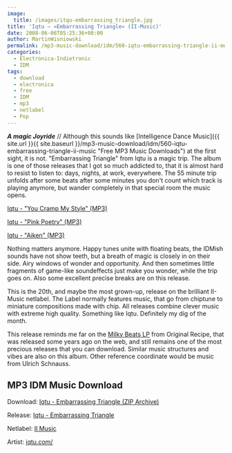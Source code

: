 ```yaml
---
image:
  title: /images/itqu-embarrassing_triangle.jpg
title: 'Iqtu – »Embarrassing Triangle« (II-Music)'
date: 2008-06-06T05:25:36+00:00
author: MartinWisniowski
permalink: /mp3-music-download/idm/560-iqtu-embarrassing-triangle-ii-music
categories:
  - Electronica-Indietronic
  - IDM
tags:
  - download
  - electronica
  - free
  - IDM
  - mp3
  - netlabel
  - Pop
---
```

***A magic Joyride*** // Although this sounds like [Intelligence Dance Music]({{ site.url }}{{ site.baseurl }}/mp3-music-download/idm/560-iqtu-embarrassing-triangle-ii-music "Free MP3 Music Downloads") at the first sight, it is not. "Embarrassing Triangle" from Iqtu is a magic trip. The album is one of those releases that I got so much addicted to, that it is almost hard to resist to listen to: days, nights, at work, everywhere. The 55 minute trip unfolds after some beats after some minutes you don't count which track is playing anymore, but wander completely in that special room the music opens.

[Iqtu - "You Cramp My Style" (MP3)](http://mp3.phlow.de/phlow_2008/iqtu_-_13_you_cramp_my_style.mp3)
  
[Iqtu - "Pink Poetry" (MP3)](http://mp3.phlow.de/phlow_2008/iqtu_-_09_pink_poetry.mp3)
  
[Iqtu - "Aiken" (MP3)](http://mp3.phlow.de/phlow_2008/iqtu_-_03_aiken.mp3)

<!--more-->


  
<!--adsense-->

Nothing matters anymore. Happy tunes unite with floating beats, the IDMish sounds have not show teeth, but a breath of magic is closely in on their side. Airy windows of wonder and opportunity. And then sometimes little fragments of game-like soundeffects just make you wonder, while the trip goes on. Also some excellent precise breaks are on this release.

This is the 20th, and maybe the most grown-up, release on the brilliant II-Music netlabel. The Label normally features music, that go from chiptune to miniature compositions made with chip. All releases combine clever music with extreme high quality. Something like Iqtu. Definitely my dig of the month.

This release reminds me far on the [Milky Beats LP](http://phlow.net/mag/mp3_download_musik/original_recipe_milky_beat.php) from Original Recipe, that was released some years ago on the web, and still remains one of the most precious releases that you can download. Similar music structures and vibes are also on this album. Other reference coordinate would be music from Ulrich Schnauss.

## MP3 IDM Music Download

Download: [Iqtu - Embarrassing Triangle (ZIP Archive)](http://www.iimusic.net/dl.php?d=20_embarrassing_triangle.zip)
  
Release: [Iqtu - Embarrassing Triangle](http://www.iimusic.net/catalog/2008/05/embarrassing-triangle)
  
Netlabel: [II Music](http://www.iimusic.net/)
  
Artist: [iqtu.com/](http://iqtu.com/)